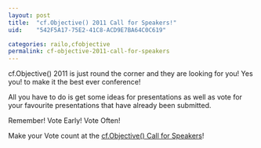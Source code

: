 ```yaml
---
layout: post
title:  "cf.Objective() 2011 Call for Speakers!"
uid:	"542F5A17-75E2-41C8-ACD9E7BA64C0C619"

categories: railo,cfobjective
permalink: cf-objective-2011-call-for-speakers
---
```

<p>
cf.Objective() 2011 is just round the corner and they are looking for you! Yes you! to make it the best ever conference!
</p>

<p>
All you have to do is get some ideas for presentations as well as vote for your favourite presentations that have already been submitted. 
</p>
<p>
Remember! Vote Early! Vote Often! 
</p>

<p>
Make your Vote count at the <a href="http://engage.cfobjective.com/index.cfm/main/">cf.Objective() Call for Speakers</a>!
</p>